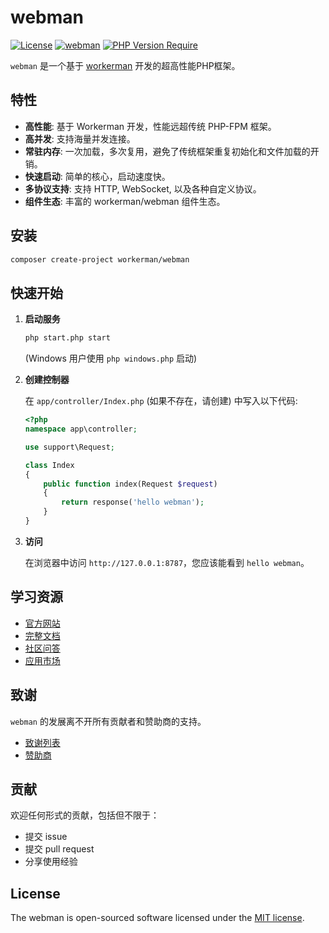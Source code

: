 # webman

[![License](https://img.shields.io/github/license/walkor/webman)](https://github.com/walkor/webman/blob/master/LICENSE)
[![webman](https://img.shields.io/badge/powered%20by-webman-green)](https://github.com/walkor/webman)
[![PHP Version Require](http://poser.pugx.org/workerman/webman-framework/require/php)](https://packagist.org/packages/workerman/webman-framework)

`webman` 是一个基于 [workerman](https://www.workerman.net) 开发的超高性能PHP框架。

## 特性

*   **高性能**: 基于 Workerman 开发，性能远超传统 PHP-FPM 框架。
*   **高并发**: 支持海量并发连接。
*   **常驻内存**: 一次加载，多次复用，避免了传统框架重复初始化和文件加载的开销。
*   **快速启动**: 简单的核心，启动速度快。
*   **多协议支持**: 支持 HTTP, WebSocket, 以及各种自定义协议。
*   **组件生态**: 丰富的 workerman/webman 组件生态。

## 安装

```bash
composer create-project workerman/webman
```

## 快速开始

1.  **启动服务**

    ```bash
    php start.php start
    ```
    (Windows 用户使用 `php windows.php` 启动)

2.  **创建控制器**

    在 `app/controller/Index.php` (如果不存在，请创建) 中写入以下代码:

    ```php
    <?php
    namespace app\controller;

    use support\Request;

    class Index
    {
        public function index(Request $request)
        {
            return response('hello webman');
        }
    }
    ```

3.  **访问**

    在浏览器中访问 `http://127.0.0.1:8787`，您应该能看到 `hello webman`。

## 学习资源

*   [官方网站](https://www.workerman.net/webman)
*   [完整文档](https://webman.workerman.net)
*   [社区问答](https://www.workerman.net/questions)
*   [应用市场](https://www.workerman.net/apps)

## 致谢

`webman` 的发展离不开所有贡献者和赞助商的支持。

*   [致谢列表](https://www.workerman.net/doc/webman/thanks.html)
*   [赞助商](https://www.workerman.net/sponsor)

## 贡献

欢迎任何形式的贡献，包括但不限于：

*   提交 issue
*   提交 pull request
*   分享使用经验

## License

The webman is open-sourced software licensed under the [MIT license](https://opensource.org/licenses/MIT).
